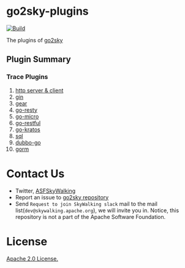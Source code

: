 # go2sky-plugins

[![Build](https://github.com/powerapm/go2sky-plugins/workflows/Build/badge.svg?branch=master)](https://github.com/powerapm/go2sky-plugins/actions?query=branch%3Amaster+event%3Apush+workflow%3ABuild)

The plugins of [go2sky](https://github.com/powerapm/go2sky)

## Plugin Summary

### Trace Plugins

1. [http server & client](http/README.md)
1. [gin](gin/README.md)
1. [gear](gear/README.md)
1. [go-resty](resty/README.md)
1. [go-micro](micro/README.md)
1. [go-restful](go-restful/README.md)
1. [go-kratos](kratos/README.md)
1. [sql](sql/README.md)
1. [dubbo-go](dubbo-go/README.md)
1. [gorm](gorm/README.md)


# Contact Us
* Twitter, [ASFSkyWalking](https://twitter.com/ASFSkyWalking)
* Report an issue to [go2sky repository](https://github.com/powerapm/go2sky/issues)
* Send `Request to join SkyWalking slack` mail to the mail list(`dev@skywalking.apache.org`), we will invite you in. Notice, this repository is not a part of the Apache Software Foundation. 

# License
[Apache 2.0 License.](LICENSE)
